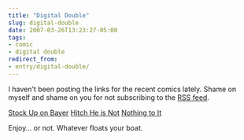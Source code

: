 ```yaml
---
title: "Digital Double"
slug: digital-double
date: 2007-03-26T13:23:27-05:00
tags:
- comic
- digital double
redirect_from:
- entry/digital-double/
---
```

I haven't been posting the links for the recent comics lately. Shame on myself and shame on you for not subscribing to the [RSS feed](http://digitaldouble.smackjeeves.com/rss/).

[Stock Up on Bayer](http://digitaldouble.smackjeeves.com/comics/129189/)
[Hitch He is Not](http://digitaldouble.smackjeeves.com/comics/130789/)
[Nothing to It](http://digitaldouble.smackjeeves.com/comics/132691/)

Enjoy... or not. Whatever floats your boat.
